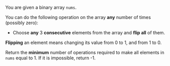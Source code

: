 You are given a binary array `nums`.

You can do the following operation on the array **any** number of times (possibly zero):

- Choose **any** 3 **consecutive** elements from the array and **flip all** of them.

**Flipping** an element means changing its value from 0 to 1, and from 1 to 0.

Return the **minimum** number of operations required to make all elements in `nums` equal to 1. If it is impossible, return -1.

